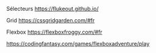 Sélecteurs
https://flukeout.github.io/

Grid
https://cssgridgarden.com/#fr

Flexbox
https://flexboxfroggy.com/#fr

https://codingfantasy.com/games/flexboxadventure/play
